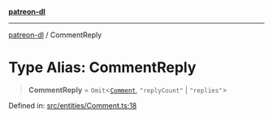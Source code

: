 [**patreon-dl**](../README.md)

***

[patreon-dl](../README.md) / CommentReply

# Type Alias: CommentReply

> **CommentReply** = `Omit`\<[`Comment`](../interfaces/Comment.md), `"replyCount"` \| `"replies"`\>

Defined in: [src/entities/Comment.ts:18](https://github.com/patrickkfkan/patreon-dl/blob/faebc79e7105b755ed4bb91829b93f102ad3b38c/src/entities/Comment.ts#L18)

